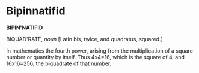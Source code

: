# Bipinnatifid

**BIPIN'NATIFID**

BIQUAD'RATE, _noun_ \[Latin bis, twice, and quadratus, squared.\]

In mathematics the fourth power, arising from the multiplication of a square number or quantity by itself. Thus 4x4=16, which is the square of 4, and 16x16=256, the biquadrate of that number.